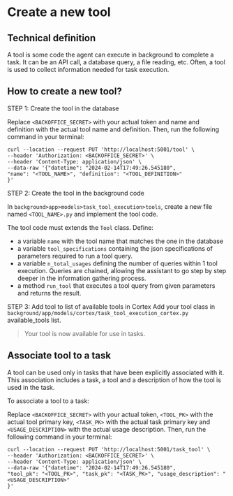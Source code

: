 # Create a new tool

## Technical definition
A tool is some code the agent can execute in background to complete a task. It can be an API call, a database query, a file reading, etc.
Often, a tool is used to collect information needed for task execution.

## How to create a new tool?

STEP 1: Create the tool in the database

Replace `<BACKOFFICE_SECRET>` with your actual token and name and definition with the actual tool name and definition. Then, run the following command in your terminal:

```shell
curl --location --request PUT 'http://localhost:5001/tool' \
--header 'Authorization: <BACKOFFICE_SECRET>' \
--header 'Content-Type: application/json' \
--data-raw '{"datetime": "2024-02-14T17:49:26.545180",
"name": "<TOOL_NAME>", "definition": "<TOOL_DEFINITION>"
}'
```

STEP 2: Create the tool in the background code

In `background>app>models>task_tool_execution>tools`, create a new file named `<TOOL_NAME>.py` and implement the tool code.

The tool code must extends the `Tool` class. Define:
- a variable `name` with the tool name that matches the one in the database
- a variable `tool_specifications` containing the json specifications of parameters required to run a tool query.
- a variable `n_total_usages` defining the number of queries within 1 tool execution. Queries are chained, allowing the assistant to go step by step deeper in the information gathering process.
- a method `run_tool` that executes a tool query from given parameters and returns the result.

STEP 3: Add tool to list of available tools in Cortex
Add your tool class in `background/app/models/cortex/task_tool_execution_cortex.py` available_tools list.

> Your tool is now available for use in tasks.

## Associate tool to a task
A tool can be used only in tasks that have been explicitly associated with it. This association includes a task, a tool and a description of how the tool is used in the task.

To associate a tool to a task:

Replace `<BACKOFFICE_SECRET>` with your actual token, `<TOOL_PK>` with the actual tool primary key, `<TASK_PK>` with the actual task primary key and `<USAGE_DESCRIPTION>` with the actual usage description. Then, run the following command in your terminal:

```shell
curl --location --request PUT 'http://localhost:5001/task_tool' \
--header 'Authorization: <BACKOFFICE_SECRET>' \
--header 'Content-Type: application/json' \
--data-raw '{"datetime": "2024-02-14T17:49:26.545180",
"tool_pk": "<TOOL_PK>", "task_pk": "<TASK_PK>", "usage_description": "<USAGE_DESCRIPTION>"
}'
```